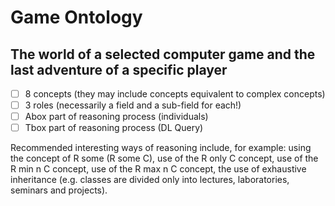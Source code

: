 # Game Ontology

## The world of a selected computer game and the last adventure of a specific player

- [ ] 8 concepts (they may include concepts equivalent to complex concepts)
- [ ] 3 roles (necessarily a field and a sub-field for each!)
- [ ] Abox part of reasoning process (individuals)
- [ ] Tbox part of reasoning process (DL Query)

Recommended interesting ways of reasoning include, for example:
using the concept of R some (R some C),
use of the R only C concept,
use of the R min n C concept,
use of the R max n C concept,
the use of exhaustive inheritance (e.g. classes are divided only into lectures, laboratories, seminars and projects).
